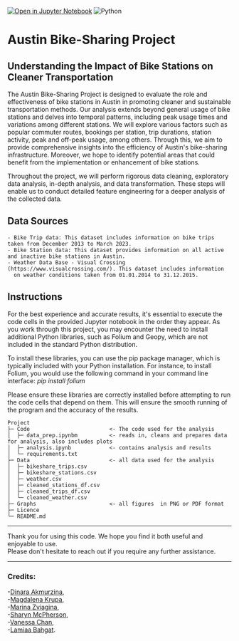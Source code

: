 [![Open in Jupyter Notebook](https://img.shields.io/badge/Open%20in-Jupyter%20Notebook-orange?logo=jupyter)](https://mybinder.org/v2/gh/jupyterlab/jupyterlab-demo/HEAD?urlpath=lab)
![Python](https://img.shields.io/badge/Python-3.8-blue)


# Austin Bike-Sharing Project


## Understanding the Impact of Bike Stations on Cleaner Transportation

The Austin Bike-Sharing Project is designed to evaluate the role and effectiveness of bike stations in Austin in promoting cleaner and sustainable transportation methods. Our analysis extends beyond general usage of bike stations and delves into temporal patterns, including peak usage times and variations among different stations. We will explore various factors such as popular commuter routes, bookings per station, trip durations, station activity, peak and off-peak usage, among others. Through this, we aim to provide comprehensive insights into the efficiency of Austin's bike-sharing infrastructure. Moreover, we hope to identify potential areas that could benefit from the implementation or enhancement of bike stations.

Throughout the project, we will perform rigorous data cleaning, exploratory data analysis, in-depth analysis, and data transformation. These steps will enable us to conduct detailed feature engineering for a deeper analysis of the collected data.


## Data Sources

    - Bike Trip data: This dataset includes information on bike trips taken from December 2013 to March 2023. 
    - Bike Station data: This dataset provides information on all active and inactive bike stations in Austin. 
    - Weather Data Base - Visual Crossing (https://www.visualcrossing.com/). This dataset includes information 
      on weather conditions taken from 01.01.2014 to 31.12.2015.


## Instructions

For the best experience and accurate results, it's essential to execute the code cells in the provided Jupyter notebook in the order they appear. As you work through this project, you may encounter the need to install additional Python libraries, such as Folium and Geopy, which are not included in the standard Python distribution.

To install these libraries, you can use the pip package manager, which is typically included with your Python installation. For instance, to install Folium, you would use the following command in your command line interface: *pip install folium* 

Please ensure these libraries are correctly installed before attempting to run the code cells that depend on them. This will ensure the smooth running of the program and the accuracy of the results.

```
Project
├─ Code                         <- The code used for the analysis 
│  ├─ data_prep.ipynbm          <- reads in, cleans and prepares data for analysis, also includes plots
│  ├─ analysis.ipynb            <- contains analysis and results
│  └─ requirements.txt          
├─ Data                         <- all data used for the analysis
│  ├─ bikeshare_trips.csv
│  ├─ bikeshare_stations.csv
│  ├─ weather.csv
│  ├─ cleaned_stations_df.csv
│  ├─ cleaned_trips_df.csv
│  └─ cleaned_weather.csv
├─ Graphs                       <- all figures  in PNG or PDF format
├─ Licence
└─ README.md
```
<!-- ©generated by [Project Tree Generator](https://woochanleee.github.io/project-tree-generator) -->

-------------------------------------------------------------------------------
Thank you for using this code. We hope you find it both useful and enjoyable to use. \
Please don't hesitate to reach out if you require any further assistance.

-------------------------------------------------------------------------------

### Credits: 
-[Dinara Akmurzina](https://github.com/dakmurzina), \
-[Magdalena Krupa](https://github.com/magkrupa), \
-[Marina Zviagina](https://github.com/marina-zviagina), \
-[Sharyn McPherson](https://github.com/ShaMcP), \
-[Vanessa Chan](https://github.com/vjfychan), \
-[Lamiaa Bahgat](https://github.com/LamiaaBahgat).
